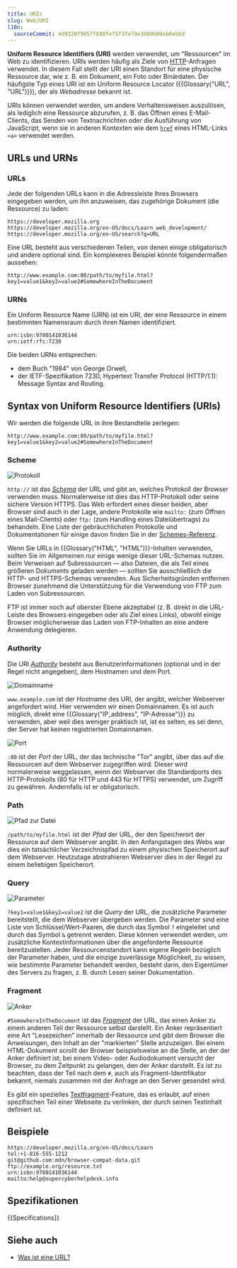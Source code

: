 ```yaml
---
title: URIs
slug: Web/URI
l10n:
  sourceCommit: 4d9320f9857fb80fef5f3fe78e3d09b06eb0ebbd
---
```


**Uniform Resource Identifiers (URI)** werden verwendet, um "Ressourcen" im Web zu identifizieren.
URIs werden häufig als Ziele von [HTTP](/de/docs/Web/HTTP)-Anfragen verwendet. In diesem Fall stellt der URI einen Standort für eine physische Ressource dar, wie z. B. ein Dokument, ein Foto oder Binärdaten. Der häufigste Typ eines URI ist ein Uniform Resource Locator ({{Glossary("URL", "URL")}}), der als _Webadresse_ bekannt ist.

URIs können verwendet werden, um andere Verhaltensweisen auszulösen, als lediglich eine Ressource abzurufen, z. B. das Öffnen eines E-Mail-Clients, das Senden von Textnachrichten oder die Ausführung von JavaScript, wenn sie in anderen Kontexten wie dem [`href`](/de/docs/Web/HTML/Element/a#href) eines HTML-Links `<a>` verwendet werden.

## URLs und URNs

### URLs

Jede der folgenden URLs kann in die Adressleiste Ihres Browsers eingegeben werden, um ihn anzuweisen, das zugehörige Dokument (die Ressource) zu laden:

```url
https://developer.mozilla.org
https://developer.mozilla.org/en-US/docs/Learn_web_development/
https://developer.mozilla.org/en-US/search?q=URL
```

Eine URL besteht aus verschiedenen Teilen, von denen einige obligatorisch und andere optional sind. Ein komplexeres Beispiel könnte folgendermaßen aussehen:

```url
http://www.example.com:80/path/to/myfile.html?key1=value1&key2=value2#SomewhereInTheDocument
```

### URNs

Ein Uniform Resource Name (URN) ist ein URI, der eine Ressource in einem bestimmten Namensraum durch ihren Namen identifiziert.

```url
urn:isbn:9780141036144
urn:ietf:rfc:7230
```

Die beiden URNs entsprechen:

- dem Buch "1984" von George Orwell,
- der IETF-Spezifikation 7230, Hypertext Transfer Protocol (HTTP/1.1): Message Syntax and Routing.

## Syntax von Uniform Resource Identifiers (URIs)

Wir werden die folgende URL in ihre Bestandteile zerlegen:

```url
http://www.example.com:80/path/to/myfile.html?key1=value1&key2=value2#SomewhereInTheDocument
```

### Scheme

![Protokoll](mdn-url-protocol@x2.png)

`http://` ist das [_Schema_](/de/docs/Web/URI/Reference/Schemes) der URL und gibt an, welches Protokoll der Browser verwenden muss. Normalerweise ist dies das HTTP-Protokoll oder seine sichere Version HTTPS. Das Web erfordert eines dieser beiden, aber Browser sind auch in der Lage, andere Protokolle wie `mailto:` (zum Öffnen eines Mail-Clients) oder `ftp:` (zum Handling eines Dateiübertrags) zu behandeln. Eine Liste der gebräuchlichsten Protokolle und Dokumentationen für einige davon finden Sie in der [Schemes-Referenz](/de/docs/Web/URI/Reference/Schemes).

Wenn Sie URLs in {{Glossary("HTML", "HTML")}}-Inhalten verwenden, sollten Sie im Allgemeinen nur einige wenige dieser URL-Schemas nutzen. Beim Verweisen auf Subressourcen — also Dateien, die als Teil eines größeren Dokuments geladen werden — sollten Sie ausschließlich die HTTP- und HTTPS-Schemas verwenden. Aus Sicherheitsgründen entfernen Browser zunehmend die Unterstützung für die Verwendung von FTP zum Laden von Subressourcen.

FTP ist immer noch auf oberster Ebene akzeptabel (z. B. direkt in die URL-Leiste des Browsers eingegeben oder als Ziel eines Links), obwohl einige Browser möglicherweise das Laden von FTP-Inhalten an eine andere Anwendung delegieren.

### Authority

Die URI [_Authority_](/de/docs/Web/URI/Reference/Authority) besteht aus Benutzerinformationen (optional und in der Regel nicht angegeben), dem Hostnamen und dem Port.

![Domainname](mdn-url-domain@x2.png)

`www.example.com` ist der _Hostname_ des URI, der angibt, welcher Webserver angefordert wird. Hier verwenden wir einen Domainnamen. Es ist auch möglich, direkt eine {{Glossary("IP_address", "IP-Adresse")}} zu verwenden, aber weil dies weniger praktisch ist, ist es selten, es sei denn, der Server hat keinen registrierten Domainnamen.

![Port](mdn-url-port@x2.png)

`:80` ist der _Port_ der URL, der das technische "Tor" angibt, über das auf die Ressourcen auf dem Webserver zugegriffen wird. Dieser wird normalerweise weggelassen, wenn der Webserver die Standardports des HTTP-Protokolls (80 für HTTP und 443 für HTTPS) verwendet, um Zugriff zu gewähren. Andernfalls ist er obligatorisch.

### Path

![Pfad zur Datei](mdn-url-path@x2.png)

`/path/to/myfile.html` ist der _Pfad_ der URL, der den Speicherort der Ressource auf dem Webserver angibt. In den Anfangstagen des Webs war dies ein tatsächlicher Verzeichnispfad zu einem physischen Speicherort auf dem Webserver. Heutzutage abstrahieren Webserver dies in der Regel zu einem beliebigen Speicherort.

### Query

![Parameter](mdn-url-parameters@x2.png)

`?key1=value1&key2=value2` ist die _Query_ der URL, die zusätzliche Parameter bereitstellt, die dem Webserver übergeben werden. Die Parameter sind eine Liste von Schlüssel/Wert-Paaren, die durch das Symbol `?` eingeleitet und durch das Symbol `&` getrennt werden. Diese können verwendet werden, um zusätzliche Kontextinformationen über die angeforderte Ressource bereitzustellen. Jeder Ressourcenstandort kann eigene Regeln bezüglich der Parameter haben, und die einzige zuverlässige Möglichkeit, zu wissen, wie bestimmte Parameter behandelt werden, besteht darin, den Eigentümer des Servers zu fragen, z. B. durch Lesen seiner Dokumentation.

### Fragment

![Anker](mdn-url-anchor@x2.png)

`#SomewhereInTheDocument` ist das [_Fragment_](/de/docs/Web/URI/Reference/Fragment) der URL, das einen Anker zu einem anderen Teil der Ressource selbst darstellt. Ein Anker repräsentiert eine Art "Lesezeichen" innerhalb der Ressource und gibt dem Browser die Anweisungen, den Inhalt an der "markierten" Stelle anzuzeigen. Bei einem HTML-Dokument scrollt der Browser beispielsweise an die Stelle, an der der Anker definiert ist; bei einem Video- oder Audiodokument versucht der Browser, zu dem Zeitpunkt zu gelangen, den der Anker darstellt. Es ist zu beachten, dass der Teil nach dem `#`, auch als Fragment-Identifikator bekannt, niemals zusammen mit der Anfrage an den Server gesendet wird.

Es gibt ein spezielles [Textfragment](/de/docs/Web/URI/Reference/Fragment/Text_fragments)-Feature, das es erlaubt, auf einen spezifischen Teil einer Webseite zu verlinken, der durch seinen Textinhalt definiert ist.

## Beispiele

```url
https://developer.mozilla.org/en-US/docs/Learn
tel:+1-816-555-1212
git@github.com:mdn/browser-compat-data.git
ftp://example.org/resource.txt
urn:isbn:9780141036144
mailto:help@supercyberhelpdesk.info
```

## Spezifikationen

{{Specifications}}

## Siehe auch

- [Was ist eine URL?](/de/docs/Learn_web_development/Howto/Web_mechanics/What_is_a_URL)

